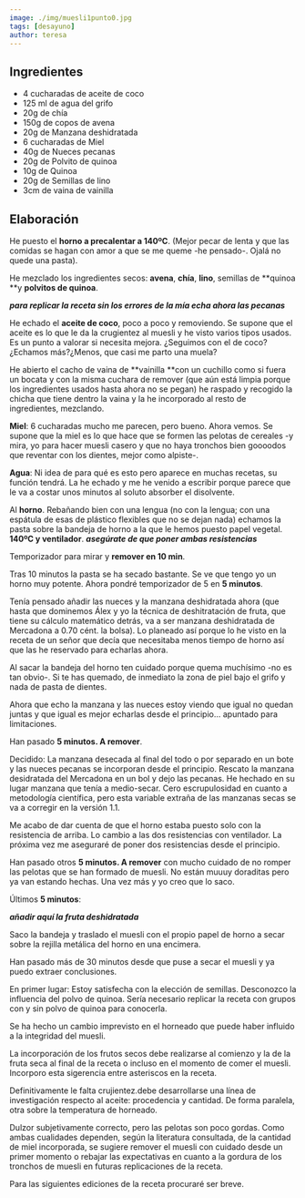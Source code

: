 ```yaml
---
image: ./img/muesli1punto0.jpg
tags: [desayuno]
author: teresa
---
```


## Ingredientes

- 4 cucharadas de aceite de coco
- 125 ml de agua del grifo
- 20g de chía
- 150g de copos de avena
- 20g de Manzana deshidratada
- 6 cucharadas de Miel
- 40g de Nueces pecanas
- 20g de Polvito de quinoa
- 10g de Quinoa
- 20g de Semillas de lino
- 3cm de vaina de vainilla

## Elaboración

He puesto el **horno a precalentar a 140ºC**. (Mejor pecar de lenta y que las comidas se hagan con
amor a que se me queme -he pensado-. Ojalá no quede una pasta).

He mezclado los ingredientes secos: **avena**, **chía**, **lino**, semillas de **quinoa **y
**polvitos de quinoa**.

**_para replicar la receta sin los errores de la mía echa ahora las **pecanas**_**

He echado el **aceite de coco**, poco a poco y removiendo. Se supone que el aceite es lo que le da
la crugientez al muesli y he visto varios tipos usados. Es un punto a valorar si necesita mejora.
&iquest;Seguimos con el de coco?&iquest;Echamos más?&iquest;Menos, que casi me parto una muela?

He abierto el cacho de vaina de **vainilla **con un cuchillo como si fuera un bocata y con la misma
cuchara de remover (que aún está limpia porque los ingredientes usados hasta ahora no se pegan) he
raspado y recogido la chicha que tiene dentro la vaina y la he incorporado al resto de ingredientes,
mezclando.

**Miel**: 6 cucharadas mucho me parecen, pero bueno. Ahora vemos. Se supone que la miel es lo que
hace que se formen las pelotas de cereales -y mira, yo para hacer muesli casero y que no haya
tronchos bien goooodos que reventar con los dientes, mejor como alpiste-.

**Agua**: Ni idea de para qué es esto pero aparece en muchas recetas, su función tendrá. La he
echado y me he venido a escribir porque parece que le va a costar unos minutos al soluto absorber el
disolvente.

Al **horno**. Rebañando bien con una lengua (no con la lengua; con una espátula de esas de plástico
flexibles que no se dejan nada) echamos la pasta sobre la bandeja de horno a la que le hemos puesto
papel vegetal. **140ºC y ventilador**. **_asegúrate de que poner ambas resistencias_**

Temporizador para mirar y **remover en 10 min**.

Tras 10 minutos la pasta se ha secado bastante. Se ve que tengo yo un horno muy potente. Ahora
pondré temporizador de 5 en **5 minutos**.

Tenía pensado añadir las nueces y la manzana deshidratada ahora (que hasta que dominemos Álex y yo
la técnica de deshitratación de fruta, que tiene su cálculo matemático detrás, va a ser manzana
deshidratada de Mercadona a 0.70 cént. la bolsa). Lo planeado así porque lo he visto en la receta de
un señor que decía que necesitaba menos tiempo de horno así que las he reservado para echarlas
ahora.

Al sacar la bandeja del horno ten cuidado porque quema muchísimo -no es tan obvio-. Si te has
quemado, de inmediato la zona de piel bajo el grifo y nada de pasta de dientes.

Ahora que echo la manzana y las nueces estoy viendo que igual no quedan juntas y que igual es mejor
echarlas desde el principio... apuntado para limitaciones.

Han pasado **5 minutos. A remover**.

Decidido: La manzana desecada al final del todo o por separado en un bote y las nueces pecanas se
incorporan desde el principio. Rescato la manzana desidratada del Mercadona en un bol y dejo las
pecanas. He hechado en su lugar manzana que tenía a medio-secar. Cero escrupulosidad en cuanto a
metodología científica, pero esta variable extraña de las manzanas secas se va a corregir en la
versión 1.1.

Me acabo de dar cuenta de que el horno estaba puesto solo con la resistencia de arriba. Lo cambio a
las dos resistencias con ventilador. La próxima vez me aseguraré de poner dos resistencias desde el
principio.

Han pasado otros **5 minutos. A remover** con mucho cuidado de no romper las pelotas que se han
formado de muesli. No están muuuy doraditas pero ya van estando hechas. Una vez más y yo creo que lo
saco.

Últimos **5 minutos**:

**_añadir aquí la fruta deshidratada_**

Saco la bandeja y traslado el muesli con el propio papel de horno a secar sobre la rejilla metálica
del horno en una encimera.

Han pasado más de 30 minutos desde que puse a secar el muesli y ya puedo extraer conclusiones.

En primer lugar: Estoy satisfecha con la elección de semillas. Desconozco la influencia del polvo de
quinoa. Sería necesario replicar la receta con grupos con y sin polvo de quinoa para conocerla.

Se ha hecho un cambio imprevisto en el horneado que puede haber influido a la integridad del muesli.

La incorporación de los frutos secos debe realizarse al comienzo y la de la fruta seca al final de
la receta o incluso en el momento de comer el muesli. Incorporo esta sigerencia entre asteriscos en
la receta.

Definitivamente le falta crujientez.debe desarrollarse una línea de investigación respecto al
aceite: procedencia y cantidad. De forma paralela, otra sobre la temperatura de horneado.

Dulzor subjetivamente correcto, pero las pelotas son poco gordas. Como ambas cualidades dependen,
según la literatura consultada, de la cantidad de miel incorporada, se sugiere remover el muesli con
cuidado desde un primer momento o rebajar las expectativas en cuanto a la gordura de los tronchos de
muesli en futuras replicaciones de la receta.

Para las siguientes ediciones de la receta procuraré ser breve.
